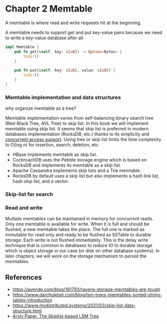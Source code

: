 # Chapter 2 Memtable

A memtable is where read and write requests hit at the beginning.

A memtable needs to support get and put key-value pairs because we need to write a key-value database after all.
```rust
impl Memtable {
    pub fn get(&self, key: &[u8]) -> Option<Bytes> {
        todo!()
    }
    
    pub fn put(&self, key: &[u8], value: &[u8]) {
        todo!()
    }
}
```

### Memtable implementation and data structures

why organize memtable as a tree?

Memtable implementation varies from self-balancing binary search tree (Red-Black Tree, AVL Tree) to skip list. In this book we will implement memtable using skip list. It seems that skip list is preferred in modern databases implementation (RocksDB, etc.) thanks to its simplicity and [concurrent access support](https://15721.courses.cs.cmu.edu/spring2016/papers/pugh-skiplists1990.pdf). Using tree or skip list limits the time complexity to O(log n) for insertion, search, deletion, etc.

- HBase implements memtable as skip list.
- CockroachDB uses the Pebble storage engine which is based on RocksDB and implements its memtable as a skip list.
- Apache Cassandra implements skip lists and a Trie memtable.
- RocksDB by default uses a skip list but also implements a hash link list, hash skip list, and a vector.

### Skip-list for search

### Read and write

Multiple memtables can be maintained in memory for concurrent reads. Only one memtable is available for write. When it is full and should be flushed, a new memtable takes the place. The full one is marked as immutable for read only and ready to be flushed as SSTable to durable storage. Each write is not flushed immediately. This is the delay write technique that is common in databases to reduce IO to durable storage which is object storage in our case (or disk on other database systems). In later chapters, we will work on the storage mechanism to persist the memtables.

## References
- https://ayende.com/blog/161793/ravens-storage-memtables-are-tough
- https://www.darchuletajr.com/blog/lsm-trees-memtables-sorted-string-tables-introduction
- https://www.mydistributed.systems/2021/03/skip-list-data-structure.html
- [Arxiv Paper. The Skiplist-based LSM Tree](https://arxiv.org/pdf/1809.03261)

